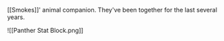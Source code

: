 [[Smokes]]' animal companion. They've been together for the last several years.

![[Panther Stat Block.png]]